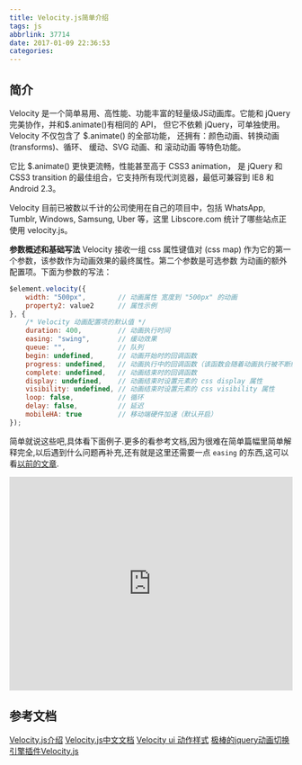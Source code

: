 ```yaml
---
title: Velocity.js简单介绍
tags: js
abbrlink: 37714
date: 2017-01-09 22:36:53
categories:
---
```


## 简介
Velocity 是一个简单易用、高性能、功能丰富的轻量级JS动画库。它能和 jQuery 完美协作，并和$.animate()有相同的 API， 但它不依赖 jQuery，可单独使用。 Velocity 不仅包含了 $.animate() 的全部功能， 还拥有：颜色动画、转换动画(transforms)、循环、 缓动、SVG 动画、和 滚动动画 等特色功能。

它比 $.animate() 更快更流畅，性能甚至高于 CSS3 animation， 是 jQuery 和 CSS3 transition 的最佳组合，它支持所有现代浏览器，最低可兼容到 IE8 和 Android 2.3。

Velocity 目前已被数以千计的公司使用在自己的项目中，包括 WhatsApp, Tumblr, Windows, Samsung, Uber 等，这里 Libscore.com 统计了哪些站点正使用 velocity.js。


**参数概述和基础写法**
Velocity 接收一组 css 属性键值对 (css map) 作为它的第一个参数，该参数作为动画效果的最终属性。第二个参数是可选参数 为动画的额外配置项。下面为参数的写法：

```js
$element.velocity({
    width: "500px",        // 动画属性 宽度到 "500px" 的动画
    property2: value2      // 属性示例
}, {
    /* Velocity 动画配置项的默认值 */
    duration: 400,         // 动画执行时间
    easing: "swing",       // 缓动效果
    queue: "",             // 队列
    begin: undefined,      // 动画开始时的回调函数
    progress: undefined,   // 动画执行中的回调函数（该函数会随着动画执行被不断触发）
    complete: undefined,   // 动画结束时的回调函数
    display: undefined,    // 动画结束时设置元素的 css display 属性
    visibility: undefined, // 动画结束时设置元素的 css visibility 属性
    loop: false,           // 循环
    delay: false,          // 延迟
    mobileHA: true         // 移动端硬件加速（默认开启）
});
```
简单就说这些吧,具体看下面例子.更多的看参考文档,因为很难在简单篇幅里简单解释完全,以后遇到什么问题再补充,还有就是这里还需要一点 `easing` 的东西,这可以看[以前的文章](http://elickzhao.github.io/2017/01/jQuery%20Easing%20%E7%AE%80%E5%8D%95%E8%AE%B2%E8%A7%A3/).


<iframe width="100%" height="380" src="https://code.hcharts.cn/test123/I4Vflc/share/result,js,html,css" allowfullscreen="allowfullscreen" frameborder="0"></iframe>


## 参考文档
[Velocity.js介绍](http://www.open-open.com/lib/view/open1435212597935.html)
[Velocity.js中文文档](http://www.mrfront.com/docs/velocity.js/index.html)
[Velocity ui 动作样式](http://codepen.io/collection/tIjGb/)
[极棒的jquery动画切换引擎插件Velocity.js](http://www.jqcool.net/jquery-velocity.html)